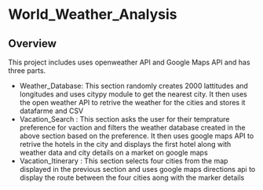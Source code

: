 # World_Weather_Analysis

## Overview

This project includes uses openweather API and Google Maps API and has three parts.

* Weather_Database: This section randomly creates 2000 lattitudes and longitudes and uses citypy module to get the nearest city. It then uses the open weather API to retrive the weather for the cities and stores it datafarme and CSV
* Vacation_Search : This section asks the user for their temprature preference for vaction and filters the weather database created in the above section based on the preference. It then uses google maps API to retrive the hotels in the city and displays the first hotel along with weather data and city details on a market on google maps
* Vacation_Itinerary : This section selects four cities from the map displayed in the previous section and uses google maps directions api to display the route between the four cities aong with the marker details
